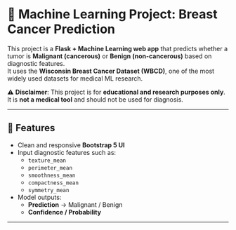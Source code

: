 # 🧬 Machine Learning Project: Breast Cancer Prediction  

This project is a **Flask + Machine Learning web app** that predicts whether a tumor is **Malignant (cancerous)** or **Benign (non-cancerous)** based on diagnostic features.  
It uses the **Wisconsin Breast Cancer Dataset (WBCD)**, one of the most widely used datasets for medical ML research.  

⚠️ **Disclaimer**: This project is for **educational and research purposes only**.  
It is **not a medical tool** and should not be used for diagnosis.  

---

## 🚀 Features
- Clean and responsive **Bootstrap 5 UI**  
- Input diagnostic features such as:
  - `texture_mean`  
  - `perimeter_mean`  
  - `smoothness_mean`  
  - `compactness_mean`  
  - `symmetry_mean`  
- Model outputs:
  - **Prediction** → Malignant / Benign  
  - **Confidence / Probability**  

---


